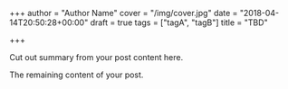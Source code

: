 +++
author = "Author Name"
cover = "/img/cover.jpg"
date = "2018-04-14T20:50:28+00:00"
draft = true
tags = ["tagA", "tagB"]
title = "TBD"

+++

Cut out summary from your post content here.

<!--more-->

The remaining content of your post.
